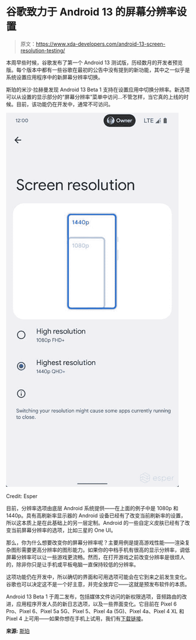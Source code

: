 # 谷歌致力于 Android 13 的屏幕分辨率设置

> 原文：<https://www.xda-developers.com/android-13-screen-resolution-testing/>

本周早些时候，谷歌发布了第一个 Android 13 测试版，历经数月的开发者预览版。每个版本中都有一些谷歌在最初的公告中没有提到的新功能，其中之一似乎是系统设置应用程序中的新屏幕分辨率切换。

斯珀的米沙·拉赫曼发现 Android 13 Beta 1 支持在设置应用中切换分辨率。新选项可以从设置的显示部分的“屏幕分辨率”菜单中访问...不管怎样，当它真的上线的时候。目前，该功能仍在开发中，通常不可访问。

 <picture>![Screen resolution settings page with two options](img/574022c54085873caaa4ee29b9ac46d1.png)</picture> 

Credit: Esper

目前，分辨率选项由底层 Android 系统提供——在上面的例子中是 1080p 和 1440p。具有高刷新率显示器的 Android 设备已经有了改变当前刷新率的设置，所以这本质上是在此基础上的另一层定制。Android 的一些自定义皮肤已经有了改变当前屏幕分辨率的选项，比如三星的 One UI。

那么，你为什么想要改变你的屏幕分辨率呢？主要用例是提高游戏性能——渲染复杂图形需要更高分辨率的图形能力。如果你的中档手机有很高的显示分辨率，调低屏幕分辨率可以让一些游戏更流畅。然而，在打开游戏之前改变分辨率是很烦人的，除非你只是让手机或平板电脑一直保持较低的分辨率。

这项功能仍在开发中，所以确切的界面和可用选项可能会在它到来之前发生变化。谷歌也可以决定这不是一个好主意，并完全放弃它——这就是预发布软件的本质。

Android 13 Beta 1 于周二发布，包括媒体文件访问的新权限选项，音频路由的改进，应用程序开发人员的新日志选项，以及一些界面变化。它目前在 Pixel 6 Pro、Pixel 6、Pixel 5a 5G、Pixel 5、Pixel 4a (5G)、Pixel 4a、Pixel 4 XL 和 Pixel 4 上可用——如果你想在手机上试用，我们有[下载链接](https://www.xda-developers.com/how-to-download-android-13/#beta1)。

**来源:** [斯珀](https://blog.esper.io/android-13-deep-dive/#resolution_switching)